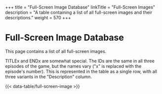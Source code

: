 +++
title = "Full-Screen Image Database"
linkTitle = "Full-Screen Images"
description = "A table containing a list of all full-screen images and their descriptions."
weight = 570
+++

# Full-Screen Image Database

This page contains a list of all full-screen images.

TITLEx and ENDx are somewhat special. The IDs are the same in all three episodes of the game, but the names vary ("x" is replaced with the episode's number). This is represented in the table as a single row, with all three variants in the "Description" column.

{{< data-table/full-screen-image >}}
